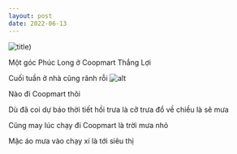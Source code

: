 ```yaml
---
layout: post
date: 2022-06-13
---
```

![title)](https://picsum.photos/1000/600)

Một góc Phúc Long ở Coopmart Thắng Lợi

 Cuối tuần ở nhà cũng rãnh rỗi
 ![alt](https://i.postimg.cc/DmkJzKVf/photo-2022-06-02-21-42-17.jpg)
 
Nào đi Coopmart thôi

Dù đã coi dự báo thời tiết hồi trưa là cỡ trưa đổ về chiều là sẽ mưa

Cũng may lúc chạy đi Coopmart là trời mưa nhỏ 

Mặc áo mưa vào chạy xí là tới siêu thị

